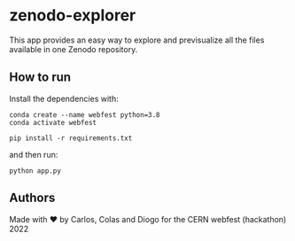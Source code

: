 # zenodo-explorer

This app provides an easy way to explore and previsualize all the files available in one Zenodo repository. 

## How to run

Install the dependencies with:

```
conda create --name webfest python=3.8
conda activate webfest
```

```
pip install -r requirements.txt
```

and then run:

```
python app.py
```


## Authors

Made with ❤️ by Carlos, Colas and Diogo for the CERN webfest (hackathon) 2022
